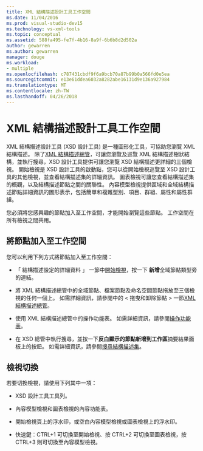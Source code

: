 ```yaml
---
title: XML 結構描述設計工具工作空間
ms.date: 11/04/2016
ms.prod: visual-studio-dev15
ms.technology: vs-xml-tools
ms.topic: conceptual
ms.assetid: 588fa495-fe7f-4b16-8a9f-6b6b8d2d502a
author: gewarren
ms.author: gewarren
manager: douge
ms.workload:
- multiple
ms.openlocfilehash: c787431cbdf9f6a9bcb70a87b99b0a566fd0e5ea
ms.sourcegitcommit: e13e61ddea6032a8282abe16131d9e136a927984
ms.translationtype: MT
ms.contentlocale: zh-TW
ms.lasthandoff: 04/26/2018
---
```

# <a name="xml-schema-designer-workspace"></a>XML 結構描述設計工具工作空間

XML 結構描述設計工具 (XSD 設計工具) 是一種圖形化工具，可協助您瀏覽 XML 結構描述。 除了[XML 結構描述總管](../xml-tools/xml-schema-explorer.md)，可讓您瀏覽及巡覽 XML 結構描述樹狀結構，並執行搜尋，XSD 設計工具提供可讓您瀏覽 XSD 結構描述更詳細的三個檢視。 開始檢視是 XSD 設計工具的啟動點，您可以從開始檢視巡覽至 XSD 設計工具的其他檢視，並查看結構描述集的詳細資訊。 圖表檢視可讓您查看結構描述集的概觀，以及結構描述節點之間的關聯性。 內容模型檢視提供區域和全域結構描述節點詳細資訊的圖形表示，包括簡單和複雜型別、項目、群組、屬性和屬性群組。

您必須將您感興趣的節點加入至工作空間，才能開始瀏覽這些節點。 工作空間在所有檢視之間共用。

## <a name="adding-nodes-to-the-workspace"></a>將節點加入至工作空間

您可以利用下列方式將節點加入至工作空間：

-   「 結構描述設定的詳細資料 」 一節中[開始檢視](../xml-tools/start-view.md)，按一下 **新增**全域節點類型旁的連結。

-   將 XML 結構描述總管中的全域節點、檔案節點及命名空間節點拖放至三個檢視的任何一個上。 如需詳細資訊，請參閱中的 < 拖曳和卸除節點 > 一節[XML 結構描述總管](../xml-tools/xml-schema-explorer.md)。

-   使用 XML 結構描述總管中的操作功能表。 如需詳細資訊，請參閱[操作功能表](../xml-tools/context-menus-xml-schema-explorer.md)。

-   在 XSD 總管中執行搜尋，並按一下**反白顯示的節點新增到工作區**摘要結果面板上的按鈕。 如需詳細資訊，請參閱[搜尋結構描述集](../xml-tools/searching-the-schema-set.md)。

## <a name="view-switching"></a>檢視切換

若要切換檢視，請使用下列其中一項：

-   XSD 設計工具工具列。

-   內容模型檢視和圖表檢視的內容功能表。

-   開始檢視頁上的浮水印，或空白內容模型檢視或圖表檢視上的浮水印。

-   快速鍵：CTRL+1 可切換至開始檢視、按 CTRL+2 可切換至圖表檢視，按 CTRL+3 則可切換至內容模型檢視。